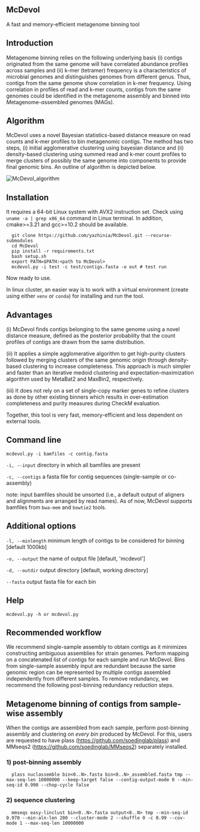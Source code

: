 ## McDevol
A fast and memory-efficient metagenome binning tool

## Introduction
Metagenome binning relies on the following underlying basis (i) contigs originated from the same genome will have correlated abundance profiles across samples and (ii) k-mer (tetramer) frequency is a characteristics of microbial genomes and distinguishes genomes from different genus. Thus, contigs from the same genome show correlation in k-mer frequency. Using correlation in profiles of read and k-mer counts, contigs from the same genomes could be identified in the metagenome assembly and binned into *M*etagenome-*a*ssembled *g*enomes (MAGs).

## Algorithm
McDevol uses a novel Bayesian statistics-based distance measure on read counts and k-mer profiles to bin metagenomic contigs. The method has two steps, (i) initial agglomerative clustering using bayesian distance and (ii) density-based clustering using summed read and k-mer count profiles to merge clusters of possibly the same genome into components to provide final genomic bins. An outline of algorithm is depicted below.

![McDevol_algorithm](https://user-images.githubusercontent.com/29796007/235193887-ba72c9b6-dffa-4440-a88c-9fbd5e603378.png)

## Installation
It requires a 64-bit Linux system with AVX2 instruction set. Check using `uname -a | grep x86_64` command in Linux terminal. In addition, cmake>=3.21 and gcc>=10.2 should be available.

      git clone https://github.com/yazhinia/McDevol.git --recurse-submodules
      cd McDevol
      pip install -r requirements.txt
      bash setup.sh
      export PATH=$PATH:<path to McDevol>
      mcdevol.py -i test -c test/contigs.fasta -o out # test run
      
Now ready to use.

In linux cluster, an easier way is to work with a virtual environment (create using either `venv` or `conda`) for installing and run the tool.

<!--- conda create -n mcdevol_env python numpy scipy pandas alive_progress
      conda activate mcdevol_env --->
## Advantages

(i) McDevol finds contigs belonging to the same genome using a novel distance measure, defined as the posterior probability that the count profiles of contigs are drawn from the same distribution.

(ii) It applies a simple agglomerative algorithm to get high-purity clusters followed by merging clusters of the same genomic origin through density-based clustering to increase completeness. This approach is much simpler and faster than an iterative medoid clustering and expectation-maximization algorithm used by MetaBat2 and MaxBin2, respectively. 

(iii) It does not rely on a set of single-copy marker genes to refine clusters as done by other existing binners which results in over-estimation completeness and purity measures during CheckM evaluation.

Together, this tool is very fast, memory-efficient and less dependent on external tools.

<!--- McDevol takes roughly 2min to complete metagenome binning of CAMI2 marine dataset while MetaBAT2, the fastest and memory-efficient binner that exists, takes ~1hr. Memory usage of McDevol is ~400Mb while MetaBAT2 requires 1.5Gb. Together, McDevol is the fastest and memory-efficient binning tool and would be suitable choice for large-scale metagenome binning. More details on McDevol performance will be given in the near future... --->


## Command line
`mcdevol.py -i bamfiles -c contig.fasta`

`-i, --input` directory in which all bamfiles are present

`-c, --contigs` a fasta file for contig sequences (single-sample or co-assembly)

note: input bamfiles should be unsorted (i.e., a default output of aligners and alignments are arranged by read names). As of now, McDevol supports bamfiles from `bwa-mem` and `bowtie2` tools.

## Additional options

`-l, --minlength` minimum length of contigs to be considered for binning [default 1000kb]

`-o, --output` the name of output file [default, 'mcdevol']

`-d, --outdir` output directory [default, working directory]

`--fasta` output fasta file for each bin


## Help
`mcdevol.py -h or mcdevol.py`

## Recommended workflow
We recommend single-sample assembly to obtain contigs as it minimizes constructing ambiguous assemblies for strain genomes. Perform mapping on a concatenated list of contigs for each sample and run McDevol. Bins from single-sample assembly input are redundant because the same genomic region can be represented by multiple contigs assembled independently from different samples. To remove redundancy, we recommend the following post-binning redundancy reduction steps.

## Metagenome binning of contigs from sample-wise assembly
When the contigs are assembled from each sample, perform post-binning assembly and clustering on _every bin_ produced by McDevol. For this, users are requested to have plass (https://github.com/soedinglab/plass) and MMseqs2 (https://github.com/soedinglab/MMseqs2) separately installed.

### 1) post-binning assembly
      plass nuclassemble bin<0..N>.fasta bin<0..N>_assembled.fasta tmp --max-seq-len 10000000 --keep-target false --contig-output-mode 0 --min-seq-id 0.990 --chop-cycle false
      
### 2) sequence clustering
      mmseqs easy-linclust bin<0..N>.fasta output<0..N> tmp --min-seq-id 0.970 --min-aln-len 200 --cluster-mode 2 --shuffle 0 -c 0.99 --cov-mode 1 --max-seq-len 10000000

<!---## Custome installation with bamtools pre-installed
MetaDevol uses bamtools API for processing alignment bam files. When you run `bash setup.sh`, bamtools will be automatically installed and no modification is required. If the user has bamtools already installed in their system, then please go to bam2counts folder of McDevol and edit CMakeLists.txt file at target_link_libraries and target_include_directories lines as follows.

      target_link_libraries(bam2counts PRIVATE "${PATH}/bamtools/lib64/libbamtools.so")
      target_link_libraries(bam2counts PRIVATE -lz)
      target_include_directories(bam2counts PRIVATE "${PATH}/bamtools/include/bamtools/")
      target_include_directories(bam2counts PRIVATE "${PATH}/bamtools/src/")
      
update `${PATH}` to the absolute parent path of bamtools where it is installed. Then in bam2counts folder, run `bash build.sh && cd ../ && bash set_up.sh` to install McDevol. --->
